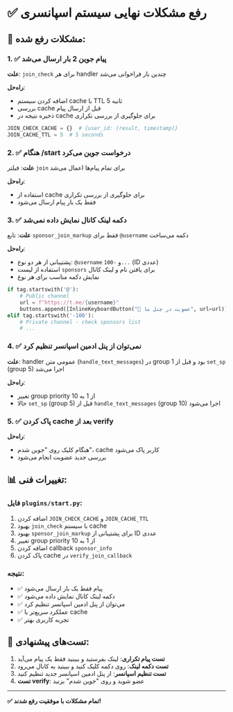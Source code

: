 # ✅ رفع مشکلات نهایی سیستم اسپانسری

## 🔧 مشکلات رفع شده:

### 1. ✅ **پیام جوین 2 بار ارسال می‌شد**
**علت**: `join_check` برای هر handler چندین بار فراخوانی می‌شد

**راه‌حل**: 
- اضافه کردن سیستم cache با TTL 5 ثانیه
- بررسی cache قبل از ارسال پیام
- ذخیره نتیجه در cache برای جلوگیری از بررسی تکراری

```python
JOIN_CHECK_CACHE = {}  # {user_id: (result, timestamp)}
JOIN_CACHE_TTL = 5  # 5 seconds
```

### 2. ✅ **هنگام /start درخواست جوین می‌کرد**
**علت**: فیلتر `join` برای تمام پیام‌ها اعمال می‌شد

**راه‌حل**:
- استفاده از cache برای جلوگیری از بررسی تکراری
- فقط یک بار پیام ارسال می‌شود

### 3. ✅ **دکمه لینک کانال نمایش داده نمی‌شد**
**علت**: تابع `sponsor_join_markup` فقط برای `@username` دکمه می‌ساخت

**راه‌حل**:
- پشتیبانی از هر دو نوع: `@username` و `-100...` (ID عددی)
- استفاده از لیست `sponsors` برای یافتن نام و لینک کانال
- نمایش دکمه مناسب برای هر نوع

```python
if tag.startswith('@'):
    # Public channel
    url = f"https://t.me/{username}"
    buttons.append([InlineKeyboardButton("🔗 عضویت در چنل ما", url=url)])
elif tag.startswith('-100'):
    # Private channel - check sponsors list
    # ...
```

### 4. ✅ **نمی‌توان از پنل ادمین اسپانسر تنظیم کرد**
**علت**: handler عمومی متن (`handle_text_messages`) در group 1 بود و قبل از `set_sp` (group 5) اجرا می‌شد

**راه‌حل**:
- تغییر group priority از 1 به 10
- حالا `set_sp` (group 5) قبل از `handle_text_messages` (group 10) اجرا می‌شود

### 5. ✅ **پاک کردن cache بعد از verify**
**راه‌حل**:
- هنگام کلیک روی "جوین شدم"، cache کاربر پاک می‌شود
- بررسی جدید عضویت انجام می‌شود

## 📊 تغییرات فنی:

### فایل `plugins/start.py`:
1. اضافه کردن `JOIN_CHECK_CACHE` و `JOIN_CACHE_TTL`
2. بهبود `join_check` با سیستم cache
3. بهبود `sponsor_join_markup` برای پشتیبانی از ID عددی
4. تغییر group priority از 1 به 10
5. اضافه کردن callback `sponsor_info`
6. پاک کردن cache در `verify_join_callback`

### نتیجه:
- ✅ پیام فقط یک بار ارسال می‌شود
- ✅ دکمه لینک کانال نمایش داده می‌شود
- ✅ می‌توان از پنل ادمین اسپانسر تنظیم کرد
- ✅ عملکرد سریع‌تر با cache
- ✅ تجربه کاربری بهتر

## 🧪 تست‌های پیشنهادی:

1. **تست پیام تکراری**: لینک بفرستید و ببینید فقط یک پیام می‌آید
2. **تست دکمه لینک**: روی دکمه کلیک کنید و ببینید به کانال می‌رود
3. **تست تنظیم اسپانسر**: از پنل ادمین اسپانسر جدید تنظیم کنید
4. **تست verify**: عضو شوید و روی "جوین شدم" بزنید

---

**✅ تمام مشکلات با موفقیت رفع شدند!**